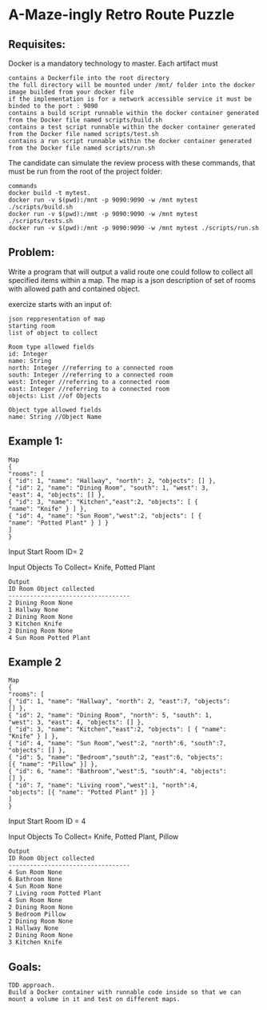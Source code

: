 # A-Maze-ingly Retro Route Puzzle

## Requisites:

Docker is a mandatory technology to master. Each artifact must

```
contains a Dockerfile into the root directory
the full directory will be mounted under /mnt/ folder into the docker image builded from your docker file
if the implementation is for a network accessible service it must be binded to the port : 9090
contains a build script runnable within the docker container generated from the Docker file named scripts/build.sh
contains a test script runnable within the docker container generated from the Docker file named scripts/test.sh
contains a run script runnable within the docker container generated from the Docker file named scripts/run.sh
```
The candidate can simulate the review process with these commands, that must be run from the root of the project folder:

```
commands
docker build -t mytest.
docker run -v $(pwd):/mnt -p 9090:9090 -w /mnt mytest ./scripts/build.sh
docker run -v $(pwd):/mmt -p 9090:9090 -w /mnt mytest ./scripts/tests.sh
docker run -v $(pwd):/mnt -p 9090:9090 -w /mnt mytest ./scripts/run.sh
```
## Problem:

Write a program that will output a valid route one could follow to collect all specified items within a map. The map is a json description of set of
rooms with allowed path and contained object.

exercize starts with an input of:

```
json reppresentation of map
starting room
list of object to collect
```
```
Room type allowed fields
id: Integer
name: String
north: Integer //referring to a connected room
south: Integer //referring to a connected room
west: Integer //referring to a connected room
east: Integer //referring to a connected room
objects: List //of Objects
```
```
Object type allowed fields
name: String //Object Name
```
## Example 1:


```
Map
{
"rooms": [
{ "id": 1, "name": "Hallway", "north": 2, "objects": [] },
{ "id": 2, "name": "Dining Room", "south": 1, "west": 3,
"east": 4, "objects": [] },
{ "id": 3, "name": "Kitchen","east":2, "objects": [ {
"name": "Knife" } ] },
{ "id": 4, "name": "Sun Room","west":2, "objects": [ {
"name": "Potted Plant" } ] }
]
}
```
Input Start Room ID= 2

Input Objects To Collect= Knife, Potted Plant

```
Output
ID Room Object collected
----------------------------------
2 Dining Room None
1 Hallway None
2 Dining Room None
3 Kitchen Knife
2 Dining Room None
4 Sun Room Potted Plant
```
## Example 2


```
Map
{
"rooms": [
{ "id": 1, "name": "Hallway", "north": 2, "east":7, "objects":
[] },
{ "id": 2, "name": "Dining Room", "north": 5, "south": 1,
"west": 3, "east": 4, "objects": [] },
{ "id": 3, "name": "Kitchen","east":2, "objects": [ { "name":
"Knife" } ] },
{ "id": 4, "name": "Sun Room","west":2, "north":6, "south":7,
"objects": [] },
{ "id": 5, "name": "Bedroom","south":2, "east":6, "objects":
[{ "name": "Pillow" }] },
{ "id": 6, "name": "Bathroom","west":5, "south":4, "objects":
[] },
{ "id": 7, "name": "Living room","west":1, "north":4,
"objects": [{ "name": "Potted Plant" }] }
]
}
```
Input Start Room ID = 4

Input Objects To Collect= Knife, Potted Plant, Pillow

```
Output
ID Room Object collected
----------------------------------
4 Sun Room None
6 Bathroom None
4 Sun Room None
7 Living room Potted Plant
4 Sun Room None
2 Dining Room None
5 Bedroom Pillow
2 Dining Room None
1 Hallway None
2 Dining Room None
3 Kitchen Knife
```
## Goals:

```
TDD approach.
Build a Docker container with runnable code inside so that we can mount a volume in it and test on different maps.
```

